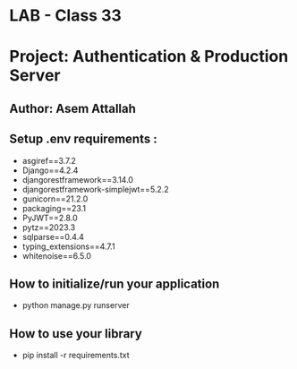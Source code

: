 # LAB - Class 33
# Project: Authentication & Production Server
## Author: Asem Attallah


## Setup .env requirements :
* asgiref==3.7.2
* Django==4.2.4
* djangorestframework==3.14.0
* djangorestframework-simplejwt==5.2.2
* gunicorn==21.2.0
* packaging==23.1
* PyJWT==2.8.0
* pytz==2023.3
* sqlparse==0.4.4
* typing_extensions==4.7.1
* whitenoise==6.5.0


## How to initialize/run your application 
* python manage.py runserver

## How to use your library
* pip install -r requirements.txt
